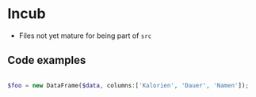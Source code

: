 # Incub

- Files not yet mature for being part of ```src```


## Code examples


```php

$foo = new DataFrame($data, columns:['Kalorien', 'Dauer', 'Namen']);

```